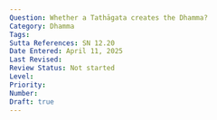 ```yaml
---
Question: Whether a Tathāgata creates the Dhamma?
Category: Dhamma
Tags:
Sutta References: SN 12.20
Date Entered: April 11, 2025
Last Revised:
Review Status: Not started
Level: 
Priority: 
Number: 
Draft: true
---
```

